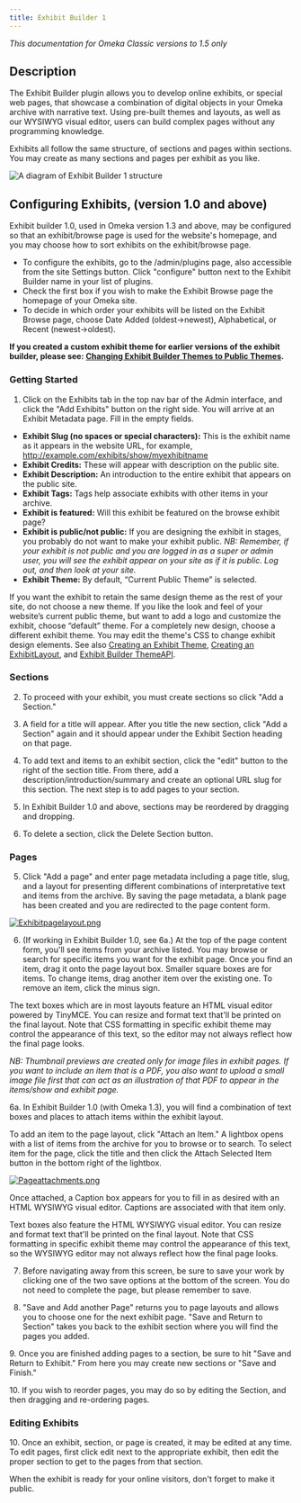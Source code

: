 ```yaml
---
title: Exhibit Builder 1
---
```

*This documentation for Omeka Classic versions to 1.5 only*

Description
---------------------------------------------------------------
The Exhibit Builder plugin allows you to develop online exhibits, or special web pages, that showcase a combination of digital objects in your Omeka archive with narrative text. Using pre-built themes and layouts, as well as our WYSIWYG visual editor, users can build complex pages without any programming knowledge.

Exhibits all follow the same structure, of sections and pages within sections. You may create as many sections and pages per exhibit as you like.

![A diagram of Exhibit Builder 1 structure](../1x_documentation/1xdocs_images/Exhibit_structure.jpg)

Configuring Exhibits, (version 1.0 and above)
-----------------------------------------------------

Exhibit builder 1.0, used in Omeka version 1.3 and above, may be
configured so that an exhibit/browse page is used for the website's homepage, and you may choose how to sort exhibits on the exhibit/browse page.

-   To configure the exhibits, go to the /admin/plugins page, also accessible from the site Settings button. Click "configure" button next to the Exhibit Builder name in your list of plugins.
-   Check the first box if you wish to make the Exhibit Browse page the homepage of your Omeka site.
-   To decide in which order your exhibits will be listed on the Exhibit Browse page, choose Date Added (oldest-&gt;newest), Alphabetical, or Recent (newest-&gt;oldest).

**If you created a custom exhibit theme for earlier versions of the exhibit builder, please see: [Changing Exhibit Builder Themes to Public Themes](../1x_documentation/Changing_Exhibit_Themes_to_Public_Themes_v1.md).**

### Getting Started 

1. Click on the Exhibits tab in the top nav bar of the Admin interface, and click the "Add Exhibits" button on the right side. You will arrive at an Exhibit Metadata page. Fill in the empty fields.

-   **Exhibit Slug (no spaces or special characters):** This is the     exhibit name as it appears in the website URL, for example,     <http://example.com/exhibits/show/myexhibitname>
-   **Exhibit Credits:** These will appear with description on the public site.
-   **Exhibit Description:** An introduction to the entire exhibit that appears on the public site.
-   **Exhibit Tags:** Tags help associate exhibits with other items in your archive.
-   **Exhibit is featured:** Will this exhibit be featured on the browse exhibit page?
-   **Exhibit is public/not public:** If you are designing the exhibit in stages, you probably do not want to make your exhibit public. *NB: Remember, if your exhibit is not public and you are logged in as a super or admin user, you will see the exhibit appear on your site as if it is public. Log out, and then look at your site.*
-   **Exhibit Theme:** By default, “Current Public Theme” is selected.

If you want the exhibit to retain the same design theme as the rest of your site, do not choose a new theme. If you like the look and feel of your website’s current public theme, but want to add a logo and customize the exhibit, choose “default” theme. For a completely new design, choose a different exhibit theme. You may edit the theme's CSS to change exhibit design elements. See also [Creating an Exhibit Theme](../1x_documentation.Plugins_1x/Creating_an_Exhibit_Theme_v1.md), [Creating an ExhibitLayout](../1x_documentation.Plugins_1x/Creating_an_Exhibit_Layout_v1.md), and [Exhibit Builder ThemeAPI](../1x_documentation.Plugins_1x/Theme_API.md).

### Sections 

2. To proceed with your exhibit, you must create sections so click "Add a Section."

3. A field for a title will appear. After you title the new section, click "Add a Section" again and it should appear under the Exhibit Section heading on that page.

4. To add text and items to an exhibit section, click the "edit" button to the right of the section title. From there, add a
description/introduction/summary and create an optional URL slug for this section. The next step is to add pages to your section.

5. In Exhibit Builder 1.0 and above, sections may be reordered by dragging and dropping.

6. To delete a section, click the Delete Section button.

### Pages 

5. Click "Add a page" and enter page metadata including a page title, slug, and a layout for presenting different combinations of interpretative text and items from the archive. By saving the page metadata, a blank page has been created and you are redirected to the page content form.

[![Exhibitpagelayout.png](https://omeka.org/c/images/f/fb/Exhibitpagelayout.png)](../File:Exhibitpagelayout.png.html)

6. (If working in Exhibit Builder 1.0, see 6a.) At the top of the page content form, you'll see items from your archive listed. You may browse or search for specific items you want for the exhibit page. Once you find an item, drag it onto the page layout box. Smaller square boxes are for items. To change items, drag another item over the existing one. To remove an item, click the minus sign.

The text boxes which are in most layouts feature an HTML visual editor powered by TinyMCE. You can resize and format text that'll be printed on the final layout. Note that CSS formatting in specific exhibit theme may control the appearance of this text, so the editor may not always reflect how the final page looks.

*NB: Thumbnail previews are created only for image files in exhibit pages. If you want to include an item that is a PDF, you also want to upload a small image file first that can act as an illustration of that PDF to appear in the items/show and exhibit page.*

6a. In Exhibit Builder 1.0 (with Omeka 1.3), you will find a combination of text boxes and places to attach items within the exhibit layout.

To add an item to the page layout, click "Attach an Item." A lightbox opens with a list of items from the archive for you to browse or to search. To select item for the page, click the title and then click the Attach Selected Item button in the bottom right of the lightbox.

[![Pageattachments.png](https://omeka.org/c/images/f/f1/Pageattachments.png)](../File:Pageattachments.png.html)

Once attached, a Caption box appears for you to fill in as desired with an HTML WYSIWYG visual editor. Captions are associated with that item only.

Text boxes also feature the HTML WYSIWYG visual editor. You can resize and format text that'll be printed on the final layout. Note that CSS formatting in specific exhibit theme may control the appearance of this text, so the WYSIWYG editor may not always reflect how the final page looks.

7. Before navigating away from this screen, be sure to save your work by
clicking one of the two save options at the bottom of the screen. You do
not need to complete the page, but please remember to save.

8. "Save and Add another Page" returns you to page layouts and allows
you to choose one for the next exhibit page. "Save and Return to
Section" takes you back to the exhibit section where you will find the
pages you added.

9\. Once you are finished adding pages to a section, be sure to hit "Save
and Return to Exhibit." From here you may create new sections or "Save
and Finish."

10\. If you wish to reorder pages, you may do so by editing the Section,
and then dragging and re-ordering pages.

### Editing Exhibits

10\. Once an exhibit, section, or page is created, it may be edited at
any time. To edit pages, first click edit next to the appropriate
exhibit, then edit the proper section to get to the pages from that
section.

When the exhibit is ready for your online visitors, don't forget to make
it public.

